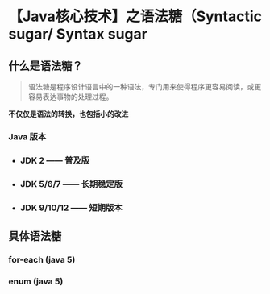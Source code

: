 # 【Java核心技术】之语法糖（Syntactic sugar/ Syntax sugar



## 什么是语法糖？

> 语法糖是程序设计语言中的一种语法，专门用来使得程序更容易阅读，或更容易表达事物的处理过程。

**不仅仅是语法的转换，也包括小的改进**

### Java 版本

- ### JDK 2 —— 普及版

- ### JDK 5/6/7 —— 长期稳定版

- ### JDK 9/10/12 —— 短期版本	





## 具体语法糖

### for-each (java 5)

### enum (java 5)

### 